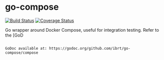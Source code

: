 # go-compose

[![Build Status](https://api.travis-ci.org/ibrt/go-compose.svg?branch=master)](https://travis-ci.org/ibrt/go-compose?branch=master)
[![Coverage Status](https://coveralls.io/repos/github/ibrt/go-compose/badge.svg?branch=master)](https://coveralls.io/github/ibrt/go-compose?branch=master)

Go wrapper around Docker Compose, useful for integration testing. Refer to the [GoD 

```

GoDoc available at: https://godoc.org/github.com/ibrt/go-compose/compose